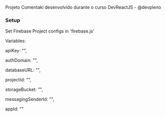 Projeto Comentaki desenvolvido durante o curso DevReactJS - @devpleno

### Setup

Set Firebase Project configs in 'firebase.js'

Variables:

apiKey: "",

authDomain: "",

databaseURL: "",

projectId: "",

storageBucket: "",

messagingSenderId: "",

appId: ""
